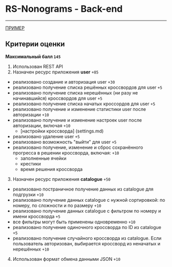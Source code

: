 # RS-Nonograms - Back-end

---

[ПРИМЕР](https://github.com/mikhama/async-race-api)

## Критерии оценки

**Максимальный балл `145`**

1. Использован REST API
2. Назначен ресурc приложения **user**  `+85`
  - реализовано создание и авторизация user `+30`
  - реализовано получение списка решённых кроссвордов для user `+5`
  - реализовано получение списка нерешённых (ни разу не начинавшийся) кроссвордов для user `+5`
  - реализовано получение списка начатых кроссордов для user `+5`
  - реализовано получение и изменение статистики user после авторизации `+10`
  - реализовано получение и изменение настроек user после авторизации, включая `+10`
    - [настройки кроссворда] (settings.md)
  - реализовано удаление user  `+5`
  - реализовано возможность "выйти" для user  `+5`
  - реализовано получение, изменение и сброс сохранённого прогресса в решении кроссворда, включая:  `+10`
    - заполненные ячейки
    - крестики
    - время решения кроссворда
3. Назначен ресурc приложения **catalogue**  `+50`
  - реализовано постраничное получение данных из catalogue для подгрузки `+10`
  - реализовано получение данных catalogue с нужной сортировкой: по номеру, по сложности и по размеру  `+10`
  - реализовано получение данных catalogue с фильтром по номеру и имени кроссворда  `+5`
  - все фильтры могут быть применены одновременно `+10`
  - реализовано получение одиночного кроссворда по ID из catalogue  `+5`
  - реализовано получение случайного кроссворда из catalogue. Если пользователь авторизован, выбирается кроссворд из неначатых и нерешённых  `+10`
4. Использован формат обмена данными JSON  `+10`
